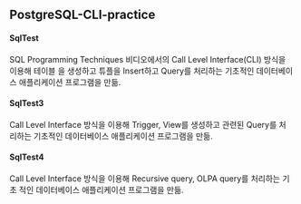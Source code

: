 ## PostgreSQL-CLI-practice

#### SqlTest

SQL Programming Techniques 비디오에서의 Call Level Interface(CLI) 방식을 이용해 테이블
을 생성하고 튜플을 Insert하고 Query를 처리하는 기초적인 데이터베이스 애플리케이션
프로그램을 만듦.  

#### SqlTest3

Call Level Interface 방식을 이용해 Trigger, View를 생성하고 관련된 Query를 처
리하는 기초적인 데이터베이스 애플리케이션 프로그램을 만듦.  

#### SqlTest4

Call Level Interface 방식을 이용해 Recursive query, OLPA query를 처리하는 기초
적인 데이터베이스 애플리케이션 프로그램을 만듦.  
